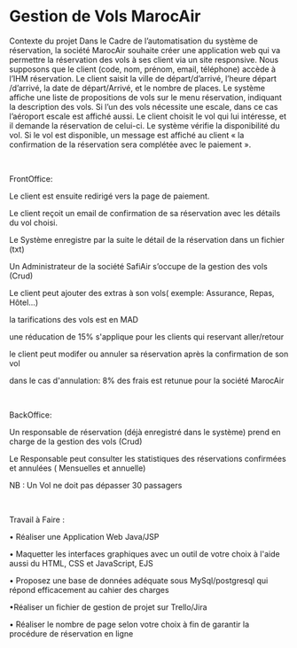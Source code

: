 # Gestion de Vols MarocAir


Contexte du projet
Dans le Cadre de l’automatisation du système de réservation, la société MarocAir souhaite créer une application web qui va permettre la réservation des vols à ses client via un site responsive. Nous supposons que le client (code, nom, prénom, email, téléphone) accède à l’IHM réservation. Le client saisit la ville de départ/d’arrivé, l’heure départ /d’arrivé, la date de départ/Arrivé, et le nombre de places. Le système affiche une liste de propositions de vols sur le menu réservation, indiquant la description des vols. Si l’un des vols nécessite une escale, dans ce cas l’aéroport escale est affiché aussi. Le client choisit le vol qui lui intéresse, et il demande la réservation de celui-ci. Le système vérifie la disponibilité du vol. Si le vol est disponible, un message est affiché au client « la confirmation de la réservation sera complétée avec le paiement ».

​

FrontOffice:

Le client est ensuite redirigé vers la page de paiement.

Le client reçoit un email de confirmation de sa réservation avec les détails du vol choisi.

Le Système enregistre par la suite le détail de la réservation dans un fichier (txt)

Un Administrateur de la société SafiAir s’occupe de la gestion des vols (Crud)

Le client peut ajouter des extras à son vols( exemple: Assurance, Repas, Hôtel...)

la tarifications des vols est en MAD

une réducation de 15% s'applique pour les clients qui reservant aller/retour

le client peut modifer ou annuler sa réservation après la confirmation de son vol

dans le cas d'annulation: 8% des frais est retunue pour la société MarocAir

​

BackOffice:

Un responsable de réservation (déjà enregistré dans le système) prend en charge de la gestion des vols (Crud)

Le Responsable peut consulter les statistiques des réservations confirmées et annulées ( Mensuelles et annuelle)

NB : Un Vol ne doit pas dépasser 30 passagers

​

Travail à Faire :

• Réaliser une Application Web Java/JSP

• Maquetter les interfaces graphiques avec un outil de votre choix à l'aide aussi du HTML, CSS et JavaScript, EJS

• Proposez une base de données adéquate sous MySql/postgresql qui répond efficacement au cahier des charges

•Réaliser un fichier de gestion de projet sur Trello/Jira

• Réaliser le nombre de page selon votre choix à fin de garantir la procédure de réservation en ligne
